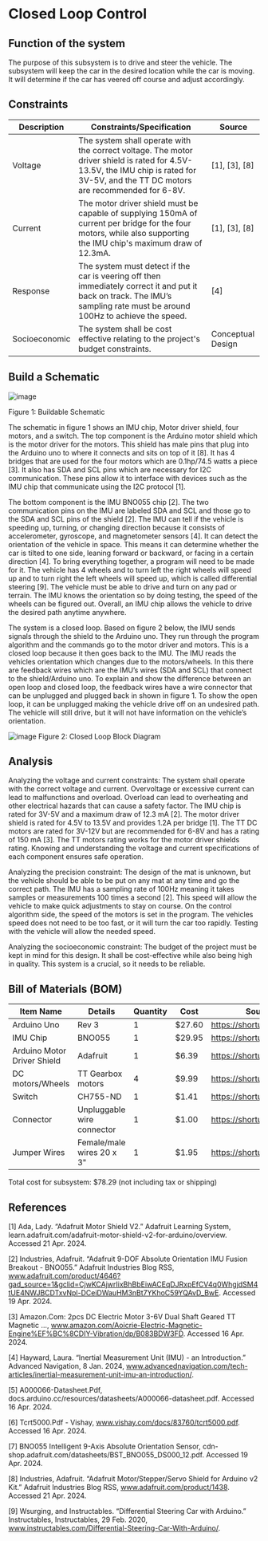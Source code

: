 # Closed Loop Control

## Function of the system
The purpose of this subsystem is to drive and steer the vehicle. The subsystem will keep the car in the desired location while the car is moving. It will determine if the car has veered off course and adjust accordingly.

## Constraints
| Description | Constraints/Specification | Source |
|-------------|---------------------------|--------|
| Voltage | The system shall operate with the correct voltage. The motor driver shield is rated for 4.5V-13.5V, the IMU chip is rated for 3V-5V, and the TT DC motors are recommended for 6-8V. | [1], [3], [8] |
| Current | The motor driver shield must be capable of supplying 150mA of current per bridge for the four motors, while also supporting the IMU chip's maximum draw of 12.3mA.  | [1], [3], [8] |
| Response | The system must detect if the car is veering off then immediately correct it and put it back on track. The IMU’s sampling rate must be around 100Hz to achieve the speed. | [4] |
| Socioeconomic | The system shall be cost effective relating to the project's budget constraints. | Conceptual Design |



## Build a Schematic

![image](https://github.com/abdoulm366/TTU-Capstone--Electrical-Class-Kit/assets/158520642/f186c00e-0bcb-49e3-a64d-ee6b35e7c89a)

Figure 1: Buildable Schematic

The schematic in figure 1 shows an IMU chip, Motor driver shield, four motors, and a switch. The top component is the Arduino motor shield which is the motor driver for the motors. This shield has male pins that plug into the Arduino uno to where it connects and sits on top of it [8]. It has 4 bridges that are used for the four motors which are 0.1hp/74.5 watts a piece [3]. It also has SDA and SCL pins which are necessary for I2C communication. These pins allow it to interface with devices such as the IMU chip that communicate using the I2C protocol [1].

The bottom component is the IMU BNO055 chip [2]. The two communication pins on the IMU are labeled SDA and SCL and those go to the SDA and SCL pins of the shield [2]. The IMU can tell if the vehicle is speeding up, turning, or changing direction because it consists of accelerometer, gyroscope, and magnetometer sensors [4]. It can detect the orientation of the vehicle in space. This means it can determine whether the car is tilted to one side, leaning forward or backward, or facing in a certain direction [4]. To bring everything together, a program will need to be made for it. The vehicle has 4 wheels and to turn left the right wheels will speed up and to turn right the left wheels will speed up, which is called differential steering [9]. The vehicle must be able to drive and turn on any pad or terrain. The IMU knows the orientation so by doing testing, the speed of the wheels can be figured out. Overall, an IMU chip allows the vehicle to drive the desired path anytime anywhere.

The system is a closed loop. Based on figure 2 below, the IMU sends signals through the shield to the Arduino uno. They run through the program algorithm and the commands go to the motor driver and motors. This is a closed loop because it then goes back to the IMU. The IMU reads the vehicles orientation which changes due to the motors/wheels. In this there are feedback wires which are the IMU’s wires (SDA and SCL) that connect to the shield/Arduino uno. To explain and show the difference between an open loop and closed loop, the feedback wires have a wire connector that can be unplugged and plugged back in shown in figure 1. To show the open loop, it can be unplugged making the vehicle drive off on an undesired path. The vehicle will still drive, but it will not have information on the vehicle’s orientation.

![image](https://github.com/abdoulm366/TTU-Capstone--Electrical-Class-Kit/assets/158520642/e86b32e6-26a6-4bb8-ba92-c49487ed853b)
Figure 2: Closed Loop Block Diagram

## Analysis
Analyzing the voltage and current constraints: The system shall operate with the correct voltage and current. Overvoltage or excessive current can lead to malfunctions and overload. Overload can lead to overheating and other electrical hazards that can cause a safety factor. The IMU chip is rated for 3V-5V and a maximum draw of 12.3 mA [2]. The motor driver shield is rated for 4.5V to 13.5V and provides 1.2A per bridge [1]. The TT DC motors are rated for 3V-12V but are recommended for 6-8V and has a rating of 150 mA [3]. The TT motors rating works for the motor driver shields rating. Knowing and understanding the voltage and current specifications of each component ensures safe operation.

Analyzing the precision constraint: The design of the mat is unknown, but the vehicle should be able to be put on any mat at any time and go the correct path. The IMU has a sampling rate of 100Hz meaning it takes samples or measurements 100 times a second [2]. This speed will allow the vehicle to make quick adjustments to stay on course. On the control algorithm side, the speed of the motors is set in the program. The vehicles speed does not need to be too fast, or it will turn the car too rapidly. Testing with the vehicle will allow the needed speed.

Analyzing the socioeconomic constraint: The budget of the project must be kept in mind for this design. It shall be cost-effective while also being high in quality. This system is a crucial, so it needs to be reliable. 



## Bill of Materials (BOM)
| Item Name | Details | Quantity | Cost | Source |
|-----------|---------|----------|------|--------|
| Arduino Uno | Rev 3 | 1 | $27.60 | https://shorturl.at/bdoY9 |
| IMU Chip| BNO055| 1 | $29.95 | https://shorturl.at/djHIU |
| Arduino Motor Driver Shield | Adafruit| 1 | $6.39 | https://shorturl.at/swxW7 |
| DC motors/Wheels | TT Gearbox motors | 4 | $9.99 | https://shorturl.at/pCJW0 |
| Switch | CH755-ND | 1 | $1.41 | https://shorturl.at/hwAES |
| Connector | Unpluggable wire connector | 1 | $1.00 | https://shorturl.at/ikGU5 |
| Jumper Wires | Female/male wires 20 x 3" | 1 | $1.95 | https://shorturl.at/pAI05 |

Total cost for subsystem: $78.29 (not including tax or shipping)


## References 
[1] Ada, Lady. “Adafruit Motor Shield V2.” Adafruit Learning System, learn.adafruit.com/adafruit-motor-shield-v2-for-arduino/overview. Accessed 21 Apr. 2024. 

[2] Industries, Adafruit. “Adafruit 9-DOF Absolute Orientation IMU Fusion Breakout - BNO055.” Adafruit Industries Blog RSS, www.adafruit.com/product/4646?gad_source=1&gclid=CjwKCAjwrIixBhBbEiwACEqDJRxpEfCV4q0WhgjdSM4tUE4NWJBCDTxvNpl-DCeiDWauHM3nBt7YKhoC59YQAvD_BwE. Accessed 19 Apr. 2024. 

[3] Amazon.Com: 2pcs DC Electric Motor 3-6V Dual Shaft Geared TT Magnetic ..., www.amazon.com/Aoicrie-Electric-Magnetic-Engine%EF%BC%8CDIY-Vibration/dp/B083BDW3FD. Accessed 16 Apr. 2024. 

[4] Hayward, Laura. “Inertial Measurement Unit (IMU) - an Introduction.” Advanced Navigation, 8 Jan. 2024, www.advancednavigation.com/tech-articles/inertial-measurement-unit-imu-an-introduction/. 

[5] A000066-Datasheet.Pdf, docs.arduino.cc/resources/datasheets/A000066-datasheet.pdf. Accessed 16 Apr. 2024. 

[6] Tcrt5000.Pdf - Vishay, www.vishay.com/docs/83760/tcrt5000.pdf. Accessed 16 Apr. 2024. 

[7] BNO055 Intelligent 9-Axis Absolute Orientation Sensor, cdn-shop.adafruit.com/datasheets/BST_BNO055_DS000_12.pdf. Accessed 19 Apr. 2024.  

[8] Industries, Adafruit. “Adafruit Motor/Stepper/Servo Shield for Arduino v2 Kit.” Adafruit Industries Blog RSS, www.adafruit.com/product/1438. Accessed 21 Apr. 2024. 

[9] Wsurging, and Instructables. “Differential Steering Car with Arduino.” Instructables, Instructables, 29 Feb. 2020, www.instructables.com/Differential-Steering-Car-With-Arduino/. 

